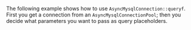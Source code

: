 The following example shows how to use `AsyncMysqlConnection::queryf`. First you get a connection from an `AsyncMysqlConnectionPool`; then you decide what parameters you want to pass as query placeholders.
